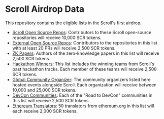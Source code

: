 # Scroll Airdrop Data

This repository contains the eligible lists in the Scroll's first airdrop.

- [Scroll Open Source Repos](./scroll_repo_list.csv): Contributors to these Scroll open-source repositories will receive 10,000 SCR tokens.
- [External Open Source Repos](./open_source_repo_list.csv): Contributors to the repositories in this list with at least 20 PRs will receive 2,500 SCR tokens.
- [ZK Papers](./zk_paper_list.csv): Authors of the zero-knowledge papers in this list will receive 2,500 SCR tokens.
- [Hackathon Winners](./hackathon_winners.csv): This list includes the winning teams from Scroll's past hackathon tracks. Each member of these teams will receive 2,500 SCR tokens.
- [Global Community Organizer](./community_collaborators.csv): The community organizers listed here hosted events alongside Scroll. Each organization will receive between 10,000 and 25,000 SCR tokens.
- [DevCon Communities](./devcon_communities.csv): Each of the "Road to DevCon" communities in this list will receive 2,500 SCR tokens.
- [Ethereum Translators](./ethereum_translators.csv): 50 translators from ethereum.org in this list will each receive 2,000 SCR tokens.
